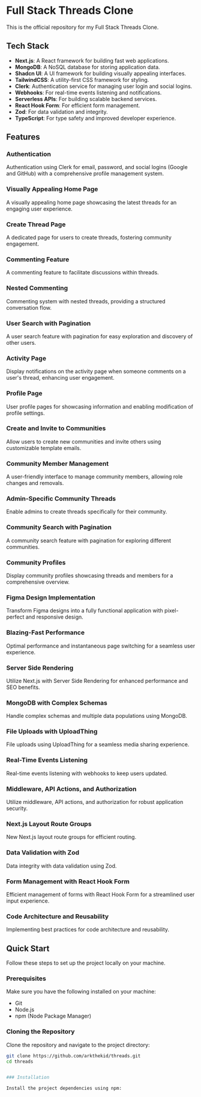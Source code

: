 # Full Stack Threads Clone

This is the official repository for my Full Stack Threads Clone.

## Tech Stack
- **Next.js**: A React framework for building fast web applications.
- **MongoDB**: A NoSQL database for storing application data.
- **Shadcn UI**: A UI framework for building visually appealing interfaces.
- **TailwindCSS**: A utility-first CSS framework for styling.
- **Clerk**: Authentication service for managing user login and social logins.
- **Webhooks**: For real-time events listening and notifications.
- **Serverless APIs**: For building scalable backend services.
- **React Hook Form**: For efficient form management.
- **Zod**: For data validation and integrity.
- **TypeScript**: For type safety and improved developer experience.

## Features

### Authentication
Authentication using Clerk for email, password, and social logins (Google and GitHub) with a comprehensive profile management system.

### Visually Appealing Home Page
A visually appealing home page showcasing the latest threads for an engaging user experience.

### Create Thread Page
A dedicated page for users to create threads, fostering community engagement.

### Commenting Feature
A commenting feature to facilitate discussions within threads.

### Nested Commenting
Commenting system with nested threads, providing a structured conversation flow.

### User Search with Pagination
A user search feature with pagination for easy exploration and discovery of other users.

### Activity Page
Display notifications on the activity page when someone comments on a user's thread, enhancing user engagement.

### Profile Page
User profile pages for showcasing information and enabling modification of profile settings.

### Create and Invite to Communities
Allow users to create new communities and invite others using customizable template emails.

### Community Member Management
A user-friendly interface to manage community members, allowing role changes and removals.

### Admin-Specific Community Threads
Enable admins to create threads specifically for their community.

### Community Search with Pagination
A community search feature with pagination for exploring different communities.

### Community Profiles
Display community profiles showcasing threads and members for a comprehensive overview.

### Figma Design Implementation
Transform Figma designs into a fully functional application with pixel-perfect and responsive design.

### Blazing-Fast Performance
Optimal performance and instantaneous page switching for a seamless user experience.

### Server Side Rendering
Utilize Next.js with Server Side Rendering for enhanced performance and SEO benefits.

### MongoDB with Complex Schemas
Handle complex schemas and multiple data populations using MongoDB.

### File Uploads with UploadThing
File uploads using UploadThing for a seamless media sharing experience.

### Real-Time Events Listening
Real-time events listening with webhooks to keep users updated.

### Middleware, API Actions, and Authorization
Utilize middleware, API actions, and authorization for robust application security.

### Next.js Layout Route Groups
New Next.js layout route groups for efficient routing.

### Data Validation with Zod
Data integrity with data validation using Zod.

### Form Management with React Hook Form
Efficient management of forms with React Hook Form for a streamlined user input experience.

### Code Architecture and Reusability
Implementing best practices for code architecture and reusability.

## Quick Start

Follow these steps to set up the project locally on your machine.

### Prerequisites

Make sure you have the following installed on your machine:
- Git
- Node.js
- npm (Node Package Manager)

### Cloning the Repository

Clone the repository and navigate to the project directory:

```bash
git clone https://github.com/arkthekid/threads.git
cd threads


### Installation

Install the project dependencies using npm:
